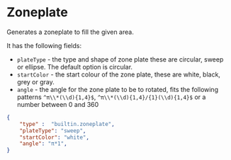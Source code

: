 # Zoneplate

Generates a zoneplate to fill the given area.

It has the following fields:

- `plateType` - the type and shape of zone plate these are circular, sweep or ellipse.
The default option is circular.
- `startColor` -  the start colour of the zone plate, these are white, black, grey or gray.
- `angle` - the angle for the zone plate to be to rotated, fits the following patterns
`^π\\*(\\d){1,4}$`, `^π\\*(\\d){1,4}/{1}(\\d){1,4}$` or a number between 0 and 360

```json
{
    "type" :  "builtin.zoneplate",
    "plateType": "sweep",
    "startColor": "white",
    "angle": "π*1",
}
```
